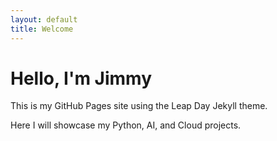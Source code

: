 ```yaml
---
layout: default
title: Welcome
---
```


# Hello, I'm Jimmy

This is my GitHub Pages site using the Leap Day Jekyll theme.

Here I will showcase my Python, AI, and Cloud projects.
